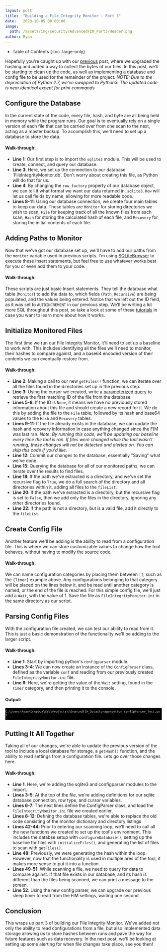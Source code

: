 ```yaml
---
layout: post
title:  "Building a File Integrity Monitor - Part 3"
date:   2020-10-05 00:00:00
image: 
  path: /assets/img/security/AdvancedFIM_Part3/Header.png
author: Ryan
---
```


- Table of Contents
{:toc .large-only}

Hopefully you're caught up with our [previous](http://sciencevikinglabs.com/building-a-file-integrity-monitor-part2/) post, where we upgraded the hashing and added a way to collect the bytes of our files. In this post, we'll be starting to clean up the code, as well as implementing a database and config file to be used for the remainder of the project. *NOTE: Due to the depreciation of Python 2.7, we've swapped to Python3. The updated code is near identical except for print commands*

## Configure the Database
In the current state of the code, every file, hash, and byte are all being held in memory while the program runs. Our goal is to eventually rely on a single version of each file that can be carried over from one scan to the next, acting as a master backup. To accomplish this, we'll need to set up a database to store the data.

<script src="https://gist.github.com/RBoutot/86f35bc3fa283974c33f.js?file=ConfigureDatabase.py"></script>

#### Walk-through:
* **Line 1**: Our first step is to import the `sqlite3` module. This will be used to create, connect, and query our database.
* **Line 3**: Here, we set up the connection to our database 'FileIntegrityMonitor.db'. Don't worry about creating this file, as Python will do that for us.
* **Line 4**: By changing the `row_factory` property of our database object, we can tell it what format we want our data returned in. `sqlite3.Row` will let us call fields by name, allowing for more readable code.
* **Lines 8-11**: Using our database connection, we create four main tables to keep our data. These tables are `Monitor` for storing directories we wish to scan, `File` for keeping track of all the known files from each scan, `Hash` for storing the calculated hash of each file, and `Recovery` for storing the initial contents of each file.


## Adding Paths to Monitor
Now that we've got our database set up, we'll have to add our paths from the `monitor` variable used in previous scripts. I'm using [SQLiteBrowser](http://sqlitebrowser.org/) to execute these Insert statements, but feel free to use whatever works best for you or even add them to your code.

<script src="https://gist.github.com/RBoutot/86f35bc3fa283974c33f.js?file=InsertData.sql"></script>

#### Walk-through:
These scripts are just basic Insert statements. They tell the database what table (`Monitor`) to add the data to, which fields (`Path`, `Recursive`) are being populated, and the values being entered. Notice that we left out the ID field, as it was set to `AUTOINCREMENT` in our previous step. We'll be writing a lot more SQL throughout this post, so take a look at some of these [tutorials](http://www.tutorialspoint.com/sqlite/sqlite_syntax.htm) in case you want to learn more about how it works.


## Initialize Monitored Files
The first time we run our File Integrity Monitor, it'll need to set up a baseline to work with. This includes identifying all the files we'll need to monitor, their hashes to compare against, and a base64 encoded version of their contents we can eventually restore from.

<script src="https://gist.github.com/RBoutot/86f35bc3fa283974c33f.js?file=InitializeFiles.py"></script>

#### Walk-through:
* **Line 2**: Making a call to our new `getFiles()` function, we can iterate over all the files found in the directories set up in the previous step. 
* **Line 3**: Using the cursor we created, write a [parameterized query](https://www.owasp.org/index.php/SQL_Injection_Prevention_Cheat_Sheet#Defense_Option_1:_Prepared_Statements_.28with_Parameterized_Queries.29) to retrieve the first matching ID of the file from the database.
* **Lines 5-8**: If the ID is `None`, it means we have no previously stored information about this file and should create a new record for it. We do this by adding the file to the `File` table, followed by its hash and base64 values to the `Hash` and `Recovery` tables.
* **Lines 9-11**: If the file already exists in the database, we can update the hash and recovery information in case anything changed since the FIM was last ran. *Note: By running this code, we'll be updating our baseline every time the tool is ran. If files were changed while the tool wasn't running, these changes will not be detected and alerted on. You can skip this code if you'd like.*
* **Line 12**: Commit our changes to the database, essentially "Saving" what we've done.
* **Line 15**: Querying the database for all of our monitored paths, we can iterate over the results to find files.
* **Line 18**: If the path we've extracted is a directory, and we've set the recursive flag to `True`, we do a full search of the directory and all directories within it, adding all files to the `fileList`.
* **Line 20**: If the path we've extracted is a directory, but the recursive flag is set to `False`, then we add only the files in the directory, ignoring any other directories found.
* **Line 22**: If the path is not a directory, but is a valid file, add it directly to the `fileList`.

## Create Config File
Another feature we'll be adding is the ability to read from a configuration file. This is where we can store customizable values to change how the tool behaves, without having to modify the source code.

<script src="https://gist.github.com/RBoutot/86f35bc3fa283974c33f.js?file=FileIntegrityMonitor.INI"></script>

#### Walk-through:
We can name configuration categories by placing them between `[]`, such as the `[Timer]` example above. Any configurations belonging to that category will be placed on the lines below it, and be read until another category is named, or the end of the file is reached. For this simple config file, we'll just add a `Wait`, with the value of 1. Save the file as `FileIntegrityMonitor.ini` in the same directory as our script.

## Parsing Config Files
With the configuration file created, we can test our ability to read from it. This is just a basic demonstration of the functionality we'll be adding to the larger script.

<script src="https://gist.github.com/RBoutot/86f35bc3fa283974c33f.js?file=ConfigParser.py"></script>

#### Walk-through:
* **Line 1**: Start by importing python's `configparser` module.
* **Lines 3-4**: We can now create an instance of the `ConfigParser` class, defined as the variable `conf` and reading from our previously created `FileIntegrityMonitor.ini` file.
* **Line 6**: Here, we're getting the value of the `Wait` setting, found in the `Timer` category, and then printing it to the console.

#### Output:
![ConfigParser](/assets/img/security/AdvancedFIM_Part3/configParser.png)

## Putting It All Together
Taking all of our changes, we're able to update the previous version of the tool to include a local database for storage, a `getHash()` function, and the ability to read settings from a configuration file. Lets go over those changes here.

<script src="https://gist.github.com/RBoutot/86f35bc3fa283974c33f.js?file=AdvancedFIM_DataStorage.py"></script>

#### Walk-through:
* **Line 1**: Here, we're adding the sqlite3 and configparser modules to the import.
* **Lines 3-5**: At the top of the file, we're adding definitions for our sqlite database connection, row type, and cursor variables.
* **Lines 6-7**: The next lines define the ConfigParser class, and load the `FileIntegrityMonitor.ini` file we created earlier.
* **Lines 8-12**: Defining the database tables, we're able to replace the old code consisting of the monitor dictionary and directory listings
* **Lines 42-44**: Prior to entering our scanning loop, we'll need to call all the new functions we created to set up the tool's environment. This includes the databse setup with `configureDatabase()`, setting up the baseline for files with `initializeFiles()`, and generating the list of files to scan with `getFiles()`.
* **Line 48**: Previously, we were generating the hash within the loop. However, now that the functionality is used in multiple ares of the tool, it makes more sense to put it into a function.
* **Lines 49-51**: While scanning a file, we need to query for data to compare against. If that file exists in our database, and its hash is different than the files being scanned, we can print a message to the screen.
* **Line 52**: Using the new config parser, we can upgrade our previous sleep timer to read from the FIM settings, waiting one second

## Conclusion
This wraps up part 3 of building our File Integrity Monitor. We've added not only the ability to read configurations from a file, but also implemented data storage allowing us to store hashes between runs and pave the way for future features such as data recovery. In the next post, we'll be looking at setting up some alerting for when file changes take place, see you then!